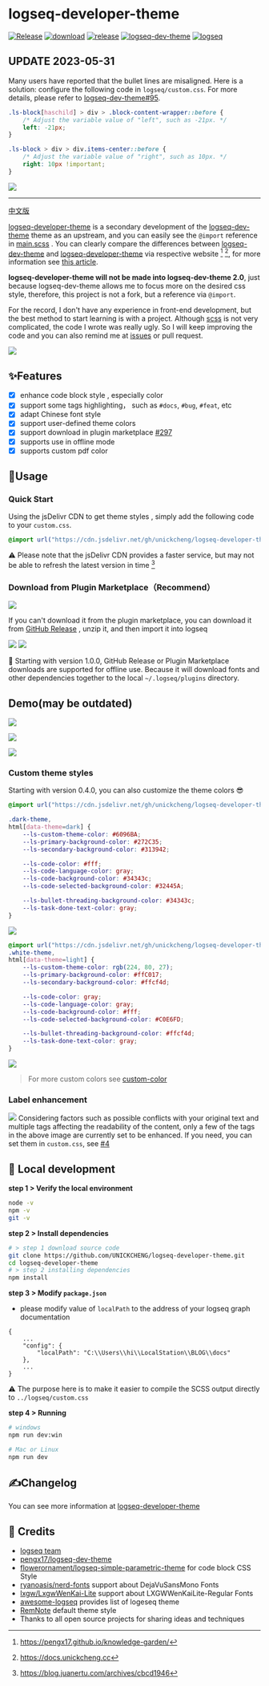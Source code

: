 # logseq-developer-theme

[![Release](https://github.com/UNICKCHENG/logseq-developer-theme/actions/workflows/release.yml/badge.svg)](https://github.com/UNICKCHENG/logseq-developer-theme/actions/workflows/release.yml)
[![download](https://img.shields.io/github/downloads/UNICKCHENG/logseq-developer-theme/total?color=%230095FF)](https://github.com/UNICKCHENG/logseq-developer-theme/releases)
[![release](https://img.shields.io/github/v/release/UNICKCHENG/logseq-developer-theme)](https://github.com/UNICKCHENG/logseq-developer-theme/releases)
[![logseq-dev-theme](https://img.shields.io/github/v/release/pengx17/logseq-dev-theme?label=logseq-dev-theme)](https://github.com/pengx17/logseq-dev-theme/actions/workflows/main.yml)
[![logseq](https://img.shields.io/github/v/release/logseq/logseq?label=logseq)](https://github.com/logseq/logseq/releases)

## UPDATE 2023-05-31

Many users have reported that the bullet lines are misaligned. Here is a solution: configure the following code in `logseq/custom.css`. For more details, please refer to [logseq-dev-theme#95](https://github.com/pengx17/logseq-dev-theme/issues/95).


```css
.ls-block[haschild] > div > .block-content-wrapper::before {
    /* Adjust the variable value of "left", such as -21px. */
    left: -21px;
}

.ls-block > div > div.items-center::before {
    /* Adjust the variable value of "right", such as 10px. */
    right: 10px !important;
}
```

![](assets/bullet_line.png)

---

[中文版](readme-zh.md)

[logseq-developer-theme](https://github.com/UNICKCHENG/logseq-developer-theme) is a secondary development of the [logseq-dev-theme](https://github.com/pengx17/logseq-dev-theme) theme as an upstream, and you can easily see the `@import` reference in [main.scss](scss/main.scss) . You can clearly compare the differences between [logseq-dev-theme](https://pengx17.github.io/knowledge-garden/) and [logseq-developer-theme](https://docs.unickcheng.cc) via respective website [^1] [^2], for more information see [this article](https://docs.unickcheng.cc/#/page/logseq-developer-theme).

**logseq-developer-theme will not be made into logseq-dev-theme 2.0**, just because logseq-dev-theme allows me to focus more on the desired css style, therefore, this project is not a fork, but a reference via `@import`.

For the record, I don't have any experience in front-end development, but the best method to start learning is with a project. Although [scss](https://sass-lang.com/documentation/syntax) is not very complicated, the code I wrote was really ugly. So I will keep improving the code and you can also remind me at [issues](https://github.com/UNICKCHENG/logseq-developer-theme/issues) or pull request. 

<a href="https://www.buymeacoffee.com/unickcheng"><img src="https://img.buymeacoffee.com/button-api/?text=Buy me a tea&emoji=&slug=unickcheng&button_colour=FFDD00&font_colour=000000&font_family=Cookie&outline_colour=000000&coffee_colour=ffffff" /></a>

## ✨Features

- [x] enhance code block style , especially color
- [X] support some tags highlighting， such as `#docs`, `#bug`, `#feat`, etc
- [X] adapt Chinese font style
- [X] support user-defined theme colors
- [X] support download in plugin marketplace [#297](https://github.com/logseq/marketplace/pull/297)
- [X] supports use in offline mode
- [X] supports custom pdf color 

## 🎉Usage

### Quick Start

Using the jsDelivr CDN to get theme styles , simply add the following code to your `custom.css`. 

```css
@import url("https://cdn.jsdelivr.net/gh/unickcheng/logseq-developer-theme@release/custom.css");
```
⚠️ Please note that the jsDelivr CDN provides a faster service, but may not be able to refresh the latest version in time [^3]

###  Download from Plugin Marketplace（Recommend）

![](assets/Pasted%20image%2020221216222925.png)

If you can't download it from the plugin marketplace, you can download it from  [GitHub Release](https://github.com/UNICKCHENG/logseq-developer-theme/releases) , unzip it, and then import it into logseq

![](assets/Pasted%20image%2020221216223400.png)
![](assets/Pasted%20image%2020221216223545.png)

📌 Starting with version 1.0.0, GitHub Release or Plugin Marketplace downloads are supported for offline use. Because it will download fonts and other dependencies together to the local `~/.logseq/plugins` directory.

## Demo(may be outdated)

![](assets/Pasted%20image%2020221210174733.png)

![](assets/Pasted%20image%2020221210174750.png)

![](assets/Pasted%20image%2020221216232448.png)

### Custom theme styles

Starting with version 0.4.0, you can also customize the theme colors 😎 

```css
@import url("https://cdn.jsdelivr.net/gh/unickcheng/logseq-developer-theme@release/custom.css");

.dark-theme,
html[data-theme=dark] {
    --ls-custom-theme-color: #6096BA;
    --ls-primary-background-color: #272C35;
    --ls-secondary-background-color: #313942;

    --ls-code-color: #fff;
    --ls-code-language-color: gray;
    --ls-code-background-color: #34343c;
    --ls-code-selected-background-color: #32445A;

    --ls-bullet-threading-background-color: #34343c;
    --ls-task-done-text-color: gray;
}
```

![](assets/Pasted%20image%2020221216231143.png)

```css
@import url("https://cdn.jsdelivr.net/gh/unickcheng/logseq-developer-theme@release/custom.css");
.white-theme,
html[data-theme=light] {
    --ls-custom-theme-color: rgb(224, 80, 27);
    --ls-primary-background-color: #ffC017;
    --ls-secondary-background-color: #ffcf4d;

    --ls-code-color: gray;
    --ls-code-language-color: gray;
    --ls-code-background-color: #fff;
    --ls-code-selected-background-color: #C0E6FD;

    --ls-bullet-threading-background-color: #ffcf4d;
    --ls-task-done-text-color: gray;
}
```

![](assets/Pasted%20image%2020221216231911.png)

> For more custom colors see  [custom-color](custom-color.md)

### Label enhancement
![](assets/Pasted%20image%2020230117145915.png)
Considering factors such as possible conflicts with your original text and multiple tags affecting the readability of the content, only a few of the tags in the above image are currently set to be enhanced. If you need, you can set them in `custom.css`, see [#4](https://github.com/UNICKCHENG/logseq-developer-theme/issues/4)

## 🚀 Local development

**step 1 > Verify the local environment**
```bash
node -v
npm -v
git -v
```

**step 2 > Install dependencies**
```bash
# > step 1 download source code
git clone https://github.com/UNICKCHENG/logseq-developer-theme.git
cd logseq-developer-theme
# > step 2 installing dependencies
npm install
```

**step 3 > Modify  `package.json`**
- please modify value of `localPath` to the address of your logseq graph documentation
```
{
	...
    "config": {
        "localPath": "C:\\Users\\hi\\LocalStation\\BLOG\\docs"
    },
	...
}
```
⚠️ The purpose here is to make it easier to compile the SCSS output directly to `../logseq/custom.css`

**step 4 > Running**
```bash
# windows
npm run dev:win

# Mac or Linux
npm run dev
```

## ✍️Changelog

You can see more information at [logseq-developer-theme](https://docs.unickcheng.cc/#/page/logseq-developer-theme)

## 💖 Credits

- [logseq team](https://github.com/logseq/logseq)
- [pengx17/logseq-dev-theme](https://github.com/pengx17/logseq-dev-theme)
- [flowerornament/logseq-simple-parametric-theme](https://github.com/flowerornament/logseq-simple-parametric-theme) for code block CSS Style
- [ryanoasis/nerd-fonts](https://github.com/ryanoasis/nerd-fonts) support about DejaVuSansMono Fonts
- [lxgw/LxgwWenKai-Lite](https://github.com/lxgw/LxgwWenKai-Lite) support about LXGWWenKaiLite-Regular Fonts
- [awesome-logseq](https://github.com/logseq/awesome-logseq) provides list of logeseq theme
- [RemNote](https://github.com/orgs/remnoteio/repositories) default theme style
- Thanks to all open source projects for sharing ideas and techniques

[^1]: https://pengx17.github.io/knowledge-garden/
[^2]: https://docs.unickcheng.cc
[^3]: https://blog.juanertu.com/archives/cbcd1946
